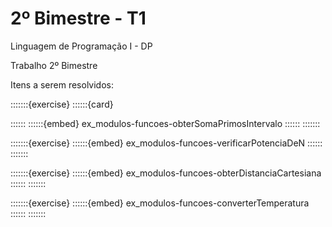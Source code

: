 # 2º Bimestre - T1

Linguagem de Programação I - DP

Trabalho 2º Bimestre

Itens a serem resolvidos:

:::::::{exercise}
::::::{card}

::::::
::::::{embed} ex_modulos-funcoes-obterSomaPrimosIntervalo
::::::
:::::::

:::::::{exercise}
::::::{embed} ex_modulos-funcoes-verificarPotenciaDeN
::::::
:::::::

:::::::{exercise}
::::::{embed} ex_modulos-funcoes-obterDistanciaCartesiana
::::::
:::::::

:::::::{exercise}
::::::{embed} ex_modulos-funcoes-converterTemperatura
::::::
:::::::


